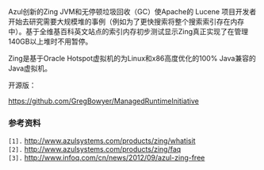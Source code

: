 Azul创新的Zing JVM和无停顿垃圾回收（GC）使Apache的 Lucene 项目开发者开始去研究需要大规模堆的事例（例如为了更快搜索将整个搜索索引存在内存中）。基于全维基百科英文站点的索引内存初步测试显示Zing真正实现了在管理140GB以上堆时不用暂停。

Zing是基于Oracle Hotspot虚拟机的为Linux和x86高度优化的100% Java兼容的Java虚拟机。

开源版：

https://github.com/GregBowyer/ManagedRuntimeInitiative


### 参考资料 ###
`[1].` http://www.azulsystems.com/products/zing/whatisit<br>
<code>[2].</code> <a href='http://www.azulsystems.com/products/zing/faq'>http://www.azulsystems.com/products/zing/faq</a><br>
<code>[3].</code> <a href='http://www.infoq.com/cn/news/2012/09/azul-zing-free'>http://www.infoq.com/cn/news/2012/09/azul-zing-free</a><br>